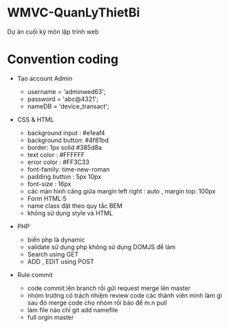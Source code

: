 # WMVC-QuanLyThietBi
Dự án cuối kỳ môn lập trình web 
# Convention coding
+ Tạo account Admin
    - username = 'adminwed63';
    - password = 'abc@4321';
    - nameDB = 'device_transact';

+ CSS & HTML
    - background input : #e1eaf4
    - background button: #4f81bd
    - border: 1px solid #385d8a
    - text color : #FFFFFF
    - error color : #FF3C33
    - font-family: time-new-roman
    - padding button : 5px 10px
    - font-size : 16px
    - các màn hình căng giữa margin left right : auto , margin top: 100px
    - Form HTML:5
    - name class đặt theo quy tắc BEM 
    - không sử dụng style và HTML

+ PHP
    - biến php là dynamic
    - validate sử dụng php không sử dụng DOMJS để làm
    - Search using GET
    - ADD , EDIT using POST

+ Rule commit
    - code commit lên branch rồi gửi request merge lên master
    - nhóm trưởng có trách nhiệm review code các thành viên mình làm gì sau đó merge code cho nhóm rồi báo để m.n pull
    - làm file nào chỉ git add namefile
    - full orgin master  
